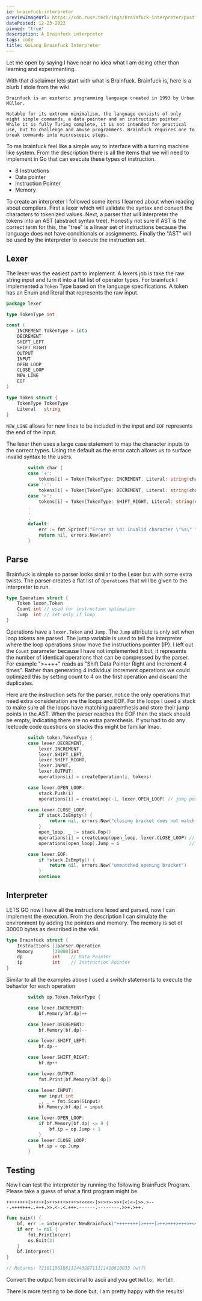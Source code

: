 ```yaml
---
id: brainfuck-interpreter
previewImageUrl: https://cdn.ruse.tech/imgs/brainfuck-interpreter/post-icon.jpg
datePosted: 12-23-2022
pinned: "true"
description: A Brainfuck interpreter
tags: code
title: GoLang Brainfuck Interpreter
---
```


Let me open by saying I have near no idea what I am doing other than learning and experimenting.

With that disclaimer lets start with what is Brainfuck. Brainfuck is, here is a blurb I stole from the wiki

```text
Brainfuck is an esoteric programming language created in 1993 by Urban Müller.

Notable for its extreme minimalism, the language consists of only eight simple commands, a data pointer and an instruction pointer. While it is fully Turing complete, it is not intended for practical use, but to challenge and amuse programmers. Brainfuck requires one to break commands into microscopic steps.
```

To me brainfuck feel like a simple way to interface with a turning machine like system. From the description there is all the items that we will need to implement in Go that can execute these types of instruction.

- 8 Instructions
- Data pointer
- Instruction Pointer
- Memory

To create an interpreter I followed some items I learned about when reading about compilers. First a lexer which will validate the syntax and convert the characters to tokenized values. Next, a parser that will interpreter the tokens into an AST (abstract syntax tree). Honestly not sure if AST is the correct term for this, the "tree" is a linear set of instructions because the language does not have conditionals or assignments. Finally the "AST" will be used by the interpreter to execute the instruction set.

## Lexer

The lexer was the easiest part to implement. A lexers job is take the raw string input and turn it into a flat list of operator types. For brainfuck I implemented a `Token` Type based on the language specifications. A token has an Enum and literal that represents the raw input.

```go
package lexer

type TokenType int

const (
	INCREMENT TokenType = iota
	DECREMENT
	SHIFT_LEFT
	SHIFT_RIGHT
	OUTPUT
	INPUT
	OPEN_LOOP
	CLOSE_LOOP
	NEW_LINE
	EOF
)

type Token struct {
	TokenType TokenType
	Literal   string
}
```

`NEW_LINE` allows for new lines to be included in the input and `EOF` represents the end of the input.

The lexer then uses a large case statement to map the character inputs to the correct types. Using the default as the error catch allows us to surface invalid syntax to the users.

```go
		switch char {
		case '+':
			tokens[i] = Token{TokenType: INCREMENT, Literal: string(char)}
		case '-':
			tokens[i] = Token{TokenType: DECREMENT, Literal: string(char)}
		case '>':
			tokens[i] = Token{TokenType: SHIFT_RIGHT, Literal: string(char)}
        .
        .
        .
		default:
			err := fmt.Sprintf("Error at %d: Invalid character \"%s\" ", i, string(char))
			return nil, errors.New(err)
		}
```

## Parse

Brainfuck is simple so parser looks similar to the Lexer but with some extra twists. The parser creates a flat list of `Operations` that will be given to the interpreter to run.

```go
type Operation struct {
	Token lexer.Token
	Count int // used for instruction optimation
	Jump  int // set only if loop
}
```

Operations have a `lexer.Token` and `Jump`. The `Jump` attribute is only set when loop tokens are parsed. The jump variable is used to tell the interpreter where the loop operations show move the instructions pointer (IP). I left out the `Count` parameter because I have not implemented it but, it represents the number of identical operations that can be compressed by the parser. For example ">++++" reads as "Shift Data Pointer Right and Increment 4 times". Rather than generating 4 individual increment operations we could optimized this by setting count to 4 on the first operation and discard the duplicates.

Here are the instruction sets for the parser, notice the only operations that need extra consideration are the loops and EOF. For the loops I used a stack to make sure all the loops have matching parenthesis and store their jump points in the AST. When the parser reaches the EOF then the stack should be empty, indicating there are no extra parenthesis. If you had to do any leetcode code questions on stacks this might be familiar lmao.

```go
		switch token.TokenType {
		case lexer.DECREMENT,
			lexer.INCREMENT,
			lexer.SHIFT_LEFT,
			lexer.SHIFT_RIGHT,
			lexer.INPUT,
			lexer.OUTPUT:
			operations[i] = createOperation(i, tokens)

		case lexer.OPEN_LOOP:
			stack.Push(i)
			operations[i] = createLoop(-1, lexer.OPEN_LOOP) // jump position is unknown for now

		case lexer.CLOSE_LOOP:
			if stack.IsEmpty() {
				return nil, errors.New("closing bracket does not match any opening bracket")
			}
			open_loop, _ := stack.Pop()
			operations[i] = createLoop(open_loop, lexer.CLOSE_LOOP) // send end loop jump
			operations[open_loop].Jump = i                          // set the open loop jmp to end

		case lexer.EOF:
			if !stack.IsEmpty() {
				return nil, errors.New("unmatched opening bracket")
			}
			continue
```

## Interpreter

LETS GO now I have all the instructions lexed and parsed, now I can implement the execution. From the description I can simulate the environment by adding the pointers and memory. The memory is set ot 30000 bytes as described in the wiki.

```go
type Brainfuck struct {
	Instructions []parser.Operation
	Memory       [30000]int
	dp           int    // Data Pointer
	ip           int    // Instruction Pointer
}
```

Similar to all the examples above I used a switch statements to execute the behavior for each operation

```go
		switch op.Token.TokenType {

		case lexer.INCREMENT:
			bf.Memory[bf.dp]++

		case lexer.DECREMENT:
			bf.Memory[bf.dp]--

		case lexer.SHIFT_LEFT:
			bf.dp--

		case lexer.SHIFT_RIGHT:
			bf.dp++

		case lexer.OUTPUT:
			fmt.Print(bf.Memory[bf.dp])

		case lexer.INPUT:
			var input int
			_, _ = fmt.Scan(&input)
			bf.Memory[bf.dp] = input

		case lexer.OPEN_LOOP:
			if bf.Memory[bf.dp] <= 0 {
				bf.ip = op.Jump + 1
			}
		case lexer.CLOSE_LOOP:
			bf.ip = op.Jump
		}
```

## Testing

Now I can test the interpreter by running the following BrainFuck Program. Please take a guess of what a first program might be.

```brainfuck
++++++++[>++++[>++>+++>+++>+<<<<-]>+>+>->>+[<]<-]>>.>---.+++++++..+++.>>.<-.<.+++.------.--------.>>+.>++.
```

```go
func main() {
	bf, err := interpreter.NewBrainfuck("++++++++[>++++[>++>+++>+++>+<<<<-]>+>+>->>+[<]<-]>>.>---.+++++++..+++.>>.<-.<.+++.------.--------.>>+.>++.")
	if err != nil {
		fmt.Println(err)
		os.Exit(2)
	}
	bf.Interpret()
}

// Returns: 7210110810811144328711111410810033 (wtf)
```

Convert the output from decimal to ascii and you get `Hello, World!`.

There is more testing to be done but, I am pretty happy with the results!
